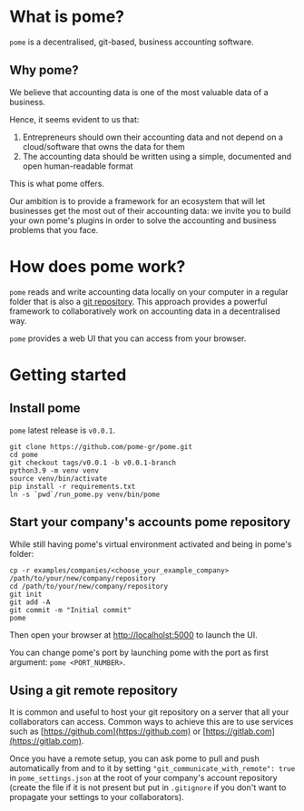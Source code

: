 # What is pome?

`pome` is a decentralised, git-based, business accounting software.

## Why pome?

We believe that accounting data is one of the most valuable data of a business.   

Hence, it seems evident to us that:

1. Entrepreneurs should own their accounting data and not depend on a cloud/software that owns the data for them   
2. The accounting data should be written using a simple, documented and open human-readable format

This is what pome offers.

Our ambition is to provide a framework for an ecosystem that will let businesses get the most out of their accounting data: we invite you to build your own pome's plugins in order to solve the accounting and business problems that you face.

# How does pome work?

`pome` reads and write accounting data locally on your computer in a regular folder that is also a [git repository](https://en.wikipedia.org/wiki/Git). This approach provides a powerful framework to collaboratively work on accounting data in a decentralised way.

`pome` provides a web UI that you can access from your browser.

# Getting started

## Install pome

`pome` latest release is `v0.0.1`.

```
git clone https://github.com/pome-gr/pome.git
cd pome
git checkout tags/v0.0.1 -b v0.0.1-branch
python3.9 -m venv venv
source venv/bin/activate
pip install -r requirements.txt
ln -s `pwd`/run_pome.py venv/bin/pome
```

## Start your company's accounts pome repository

While still having pome's virtual environment activated and being in pome's folder:

```
cp -r examples/companies/<choose_your_example_company> /path/to/your/new/company/repository
cd /path/to/your/new/company/repository
git init
git add -A
git commit -m "Initial commit"
pome
```

Then open your browser at [http://localholst:5000](http://localholst:5000) to launch the UI.

You can change pome's port by launching pome with the port as first argument: `pome <PORT_NUMBER>`.

## Using a git remote repository

It is common and useful to host your git repository on a server that all your collaborators can access.
Common ways to achieve this are to use services such as [https://github.com](https://github.com) or [https://gitlab.com](https://gitlab.com).

Once you have a remote setup, you can ask pome to pull and push automatically from and to it by setting `"git_communicate_with_remote": true` in `pome_settings.json` at the root of your company's account repository (create the file if it is not present but put in `.gitignore` if you don't want to propagate your settings to your collaborators). 
